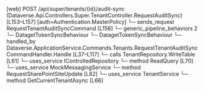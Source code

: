 [web] POST /api/super/tenants/{id}/audit-sync  (Dataverse.Api.Controllers.Super.TenantController.RequestAuditSync)  [L153–L157] [auth=Authentication.MasterPolicy]
  └─ sends_request RequestTenantAuditSyncCommand [L156]
    └─ generic_pipeline_behaviors 2
      └─ DatagetTokenSyncBehaviour
      └─ DatagetTokenSyncBehaviour
    └─ handled_by Dataverse.ApplicationService.Commands.Tenants.RequestTenantAuditSyncCommandHandler.Handle [L37–L117]
      └─ calls TenantRepository.WriteTable [L61]
      └─ uses_service IControlledRepository<DataverseEntityFailureLog>
        └─ method ReadQuery [L70]
      └─ uses_service MockMessagingService
        └─ method RequestSharePointSiteUpdate [L82]
      └─ uses_service TenantService
        └─ method GetCurrentTenantAsync [L66]

